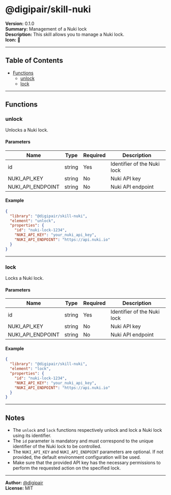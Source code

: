 # @digipair/skill-nuki

**Version:** 0.1.0  
**Summary:** Management of a Nuki lock  
**Description:** This skill allows you to manage a Nuki lock.  
**Icon:** 🔐

---

## Table of Contents

- [Functions](#functions)
  - [unlock](#unlock)
  - [lock](#lock)

---

## Functions

### unlock

Unlocks a Nuki lock.

#### Parameters

| Name              | Type   | Required | Description                 |
| ----------------- | ------ | -------- | --------------------------- |
| id                | string | Yes      | Identifier of the Nuki lock |
| NUKI_API_KEY      | string | No       | Nuki API key                |
| NUKI_API_ENDPOINT | string | No       | Nuki API endpoint           |

#### Example

```json
{
  "library": "@digipair/skill-nuki",
  "element": "unlock",
  "properties": {
    "id": "nuki-lock-1234",
    "NUKI_API_KEY": "your_nuki_api_key",
    "NUKI_API_ENDPOINT": "https://api.nuki.io"
  }
}
```

---

### lock

Locks a Nuki lock.

#### Parameters

| Name              | Type   | Required | Description                 |
| ----------------- | ------ | -------- | --------------------------- |
| id                | string | Yes      | Identifier of the Nuki lock |
| NUKI_API_KEY      | string | No       | Nuki API key                |
| NUKI_API_ENDPOINT | string | No       | Nuki API endpoint           |

#### Example

```json
{
  "library": "@digipair/skill-nuki",
  "element": "lock",
  "properties": {
    "id": "nuki-lock-1234",
    "NUKI_API_KEY": "your_nuki_api_key",
    "NUKI_API_ENDPOINT": "https://api.nuki.io"
  }
}
```

---

## Notes

- The `unlock` and `lock` functions respectively unlock and lock a Nuki lock using its identifier.
- The `id` parameter is mandatory and must correspond to the unique identifier of the Nuki lock to be controlled.
- The `NUKI_API_KEY` and `NUKI_API_ENDPOINT` parameters are optional. If not provided, the default environment configuration will be used.
- Make sure that the provided API key has the necessary permissions to perform the requested action on the specified lock.

---

**Author:** [@digipair](https://github.com/digipair)  
**License:** MIT
